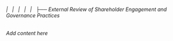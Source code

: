 ###### |   |   |   |   |   ├── External Review of Shareholder Engagement and Governance Practices

*Add content here*